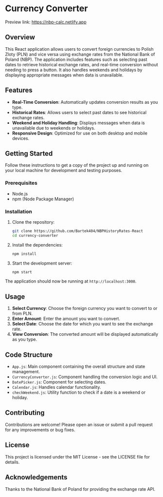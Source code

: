 # Currency Converter

Preview link: https://nbp-calc.netlify.app

## Overview

This React application allows users to convert foreign currencies to Polish Zloty (PLN) and vice versa using exchange rates from the National Bank of Poland (NBP). The application includes features such as selecting past dates to retrieve historical exchange rates, and real-time conversion without needing to press a button. It also handles weekends and holidays by displaying appropriate messages when data is unavailable.

## Features

- **Real-Time Conversion**: Automatically updates conversion results as you type.
- **Historical Rates**: Allows users to select past dates to see historical exchange rates.
- **Weekend and Holiday Handling**: Displays messages when data is unavailable due to weekends or holidays.
- **Responsive Design**: Optimized for use on both desktop and mobile devices.

## Getting Started

Follow these instructions to get a copy of the project up and running on your local machine for development and testing purposes.

### Prerequisites

- Node.js
- npm (Node Package Manager)

### Installation

1. Clone the repository:
    ```sh
    git clone https://github.com/Bartek404/NBPHistoryRates-React
    cd currency-converter
    ```

2. Install the dependencies:
    ```sh
    npm install
    ```

3. Start the development server:
    ```sh
    npm start
    ```

The application should now be running at `http://localhost:3000`.

## Usage

1. **Select Currency**: Choose the foreign currency you want to convert to or from PLN.
2. **Enter Amount**: Enter the amount you want to convert.
3. **Select Date**: Choose the date for which you want to see the exchange rate.
4. **View Conversion**: The converted amount will be displayed automatically as you type.

## Code Structure

- `App.js`: Main component containing the overall structure and state management.
- `CurrencyConverter.js`: Component handling the conversion logic and UI.
- `DatePicker.js`: Component for selecting dates.
- `Calendar.js`: Handles calendar functionality.
- `checkWeekend.js`: Utility function to check if a date is a weekend or holiday.


## Contributing

Contributions are welcome! Please open an issue or submit a pull request for any improvements or bug fixes.

## License

This project is licensed under the MIT License - see the LICENSE file for details.

## Acknowledgements

Thanks to the National Bank of Poland for providing the exchange rate API.
